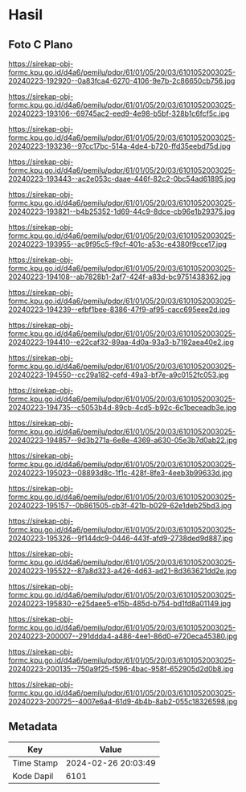 # Hasil

## Foto C Plano

https://sirekap-obj-formc.kpu.go.id/d4a6/pemilu/pdpr/61/01/05/20/03/6101052003025-20240223-192920--0a83fca4-6270-4106-9e7b-2c86650cb756.jpg

https://sirekap-obj-formc.kpu.go.id/d4a6/pemilu/pdpr/61/01/05/20/03/6101052003025-20240223-193106--69745ac2-eed9-4e98-b5bf-328b1c6fcf5c.jpg

https://sirekap-obj-formc.kpu.go.id/d4a6/pemilu/pdpr/61/01/05/20/03/6101052003025-20240223-193236--97cc17bc-514a-4de4-b720-ffd35eebd75d.jpg

https://sirekap-obj-formc.kpu.go.id/d4a6/pemilu/pdpr/61/01/05/20/03/6101052003025-20240223-193443--ac2e053c-daae-446f-82c2-0bc54ad61895.jpg

https://sirekap-obj-formc.kpu.go.id/d4a6/pemilu/pdpr/61/01/05/20/03/6101052003025-20240223-193821--b4b25352-1d69-44c9-8dce-cb96e1b29375.jpg

https://sirekap-obj-formc.kpu.go.id/d4a6/pemilu/pdpr/61/01/05/20/03/6101052003025-20240223-193955--ac9f95c5-f9cf-401c-a53c-e4380f9cce17.jpg

https://sirekap-obj-formc.kpu.go.id/d4a6/pemilu/pdpr/61/01/05/20/03/6101052003025-20240223-194108--ab7828b1-2af7-424f-a83d-bc9751438362.jpg

https://sirekap-obj-formc.kpu.go.id/d4a6/pemilu/pdpr/61/01/05/20/03/6101052003025-20240223-194239--efbf1bee-8386-47f9-af95-cacc695eee2d.jpg

https://sirekap-obj-formc.kpu.go.id/d4a6/pemilu/pdpr/61/01/05/20/03/6101052003025-20240223-194410--e22caf32-89aa-4d0a-93a3-b7192aea40e2.jpg

https://sirekap-obj-formc.kpu.go.id/d4a6/pemilu/pdpr/61/01/05/20/03/6101052003025-20240223-194550--cc29a182-cefd-49a3-bf7e-a9c0152fc053.jpg

https://sirekap-obj-formc.kpu.go.id/d4a6/pemilu/pdpr/61/01/05/20/03/6101052003025-20240223-194735--c5053b4d-89cb-4cd5-b92c-6c1beceadb3e.jpg

https://sirekap-obj-formc.kpu.go.id/d4a6/pemilu/pdpr/61/01/05/20/03/6101052003025-20240223-194857--9d3b271a-6e8e-4369-a630-05e3b7d0ab22.jpg

https://sirekap-obj-formc.kpu.go.id/d4a6/pemilu/pdpr/61/01/05/20/03/6101052003025-20240223-195023--08893d8c-1f1c-428f-8fe3-4eeb3b99633d.jpg

https://sirekap-obj-formc.kpu.go.id/d4a6/pemilu/pdpr/61/01/05/20/03/6101052003025-20240223-195157--0b861505-cb3f-421b-b029-62e1deb25bd3.jpg

https://sirekap-obj-formc.kpu.go.id/d4a6/pemilu/pdpr/61/01/05/20/03/6101052003025-20240223-195326--9f144dc9-0446-443f-afd9-2738ded9d887.jpg

https://sirekap-obj-formc.kpu.go.id/d4a6/pemilu/pdpr/61/01/05/20/03/6101052003025-20240223-195522--87a8d323-a426-4d63-ad21-8d363621dd2e.jpg

https://sirekap-obj-formc.kpu.go.id/d4a6/pemilu/pdpr/61/01/05/20/03/6101052003025-20240223-195830--e25daee5-e15b-485d-b754-bd1fd8a01149.jpg

https://sirekap-obj-formc.kpu.go.id/d4a6/pemilu/pdpr/61/01/05/20/03/6101052003025-20240223-200007--291ddda4-a486-4ee1-86d0-e720eca45380.jpg

https://sirekap-obj-formc.kpu.go.id/d4a6/pemilu/pdpr/61/01/05/20/03/6101052003025-20240223-200135--750a9f25-f596-4bac-958f-652905d2d0b8.jpg

https://sirekap-obj-formc.kpu.go.id/d4a6/pemilu/pdpr/61/01/05/20/03/6101052003025-20240223-200725--4007e6a4-61d9-4b4b-8ab2-055c18326598.jpg


## Metadata

| Key        | Value               |
| ---------- | ------------------- |
| Time Stamp | 2024-02-26 20:03:49 |
| Kode Dapil | 6101                |



